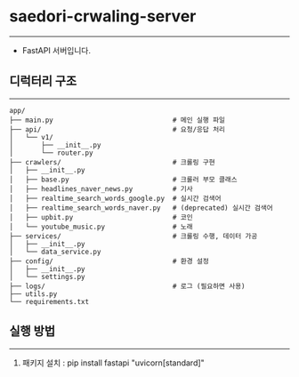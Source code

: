 # saedori-crwaling-server
---
- FastAPI 서버입니다.


## 디럭터리 구조
---
    app/
    ├── main.py                              # 메인 실행 파일
    ├── api/                                 # 요청/응답 처리
    │   └── v1/
    │       ├── __init__.py
    │       └── router.py
    ├── crawlers/                            # 크롤링 구현
    │   ├── __init__.py
    │   ├── base.py                          # 크롤러 부모 클래스
    │   ├── headlines_naver_news.py          # 기사
    │   ├── realtime_search_words_google.py  # 실시간 검색어
    │   ├── realtime_search_words_naver.py   # (deprecated) 실시간 검색어
    │   ├── upbit.py                         # 코인
    │   └── youtube_music.py                 # 노래
    ├── services/                            # 크롤링 수행, 데이터 가공
    │   ├── __init__.py
    │   └── data_service.py
    ├── config/                              # 환경 설정
    │   ├── __init__.py
    │   └── settings.py
    ├── logs/                                # 로그 (필요하면 사용)
    ├── utils.py
    └── requirements.txt


## 실행 방법
---
1. 패키지 설치 : pip install fastapi "uvicorn[standard]"
